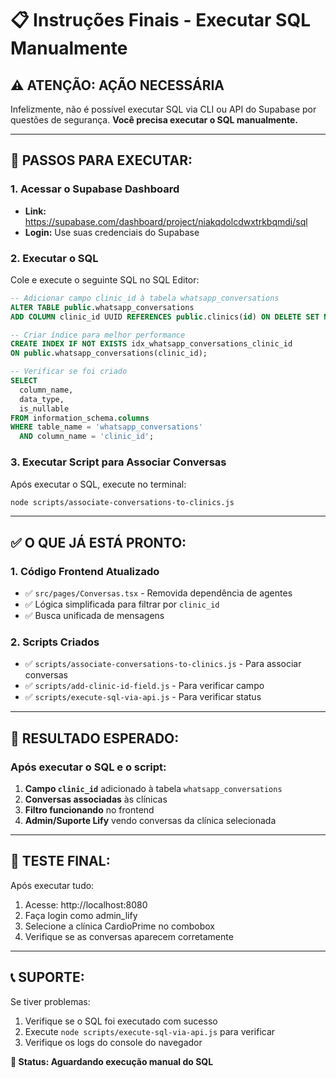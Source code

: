 # 📋 Instruções Finais - Executar SQL Manualmente

## ⚠️ **ATENÇÃO: AÇÃO NECESSÁRIA**

Infelizmente, não é possível executar SQL via CLI ou API do Supabase por questões de segurança. **Você precisa executar o SQL manualmente.**

---

## 🔧 **PASSOS PARA EXECUTAR:**

### **1. Acessar o Supabase Dashboard**
- **Link:** https://supabase.com/dashboard/project/niakqdolcdwxtrkbqmdi/sql
- **Login:** Use suas credenciais do Supabase

### **2. Executar o SQL**
Cole e execute o seguinte SQL no SQL Editor:

```sql
-- Adicionar campo clinic_id à tabela whatsapp_conversations
ALTER TABLE public.whatsapp_conversations 
ADD COLUMN clinic_id UUID REFERENCES public.clinics(id) ON DELETE SET NULL;

-- Criar índice para melhor performance
CREATE INDEX IF NOT EXISTS idx_whatsapp_conversations_clinic_id 
ON public.whatsapp_conversations(clinic_id);

-- Verificar se foi criado
SELECT 
  column_name, 
  data_type, 
  is_nullable
FROM information_schema.columns 
WHERE table_name = 'whatsapp_conversations' 
  AND column_name = 'clinic_id';
```

### **3. Executar Script para Associar Conversas**
Após executar o SQL, execute no terminal:

```bash
node scripts/associate-conversations-to-clinics.js
```

---

## ✅ **O QUE JÁ ESTÁ PRONTO:**

### **1. Código Frontend Atualizado**
- ✅ `src/pages/Conversas.tsx` - Removida dependência de agentes
- ✅ Lógica simplificada para filtrar por `clinic_id`
- ✅ Busca unificada de mensagens

### **2. Scripts Criados**
- ✅ `scripts/associate-conversations-to-clinics.js` - Para associar conversas
- ✅ `scripts/add-clinic-id-field.js` - Para verificar campo
- ✅ `scripts/execute-sql-via-api.js` - Para verificar status

---

## 🎯 **RESULTADO ESPERADO:**

### **Após executar o SQL e o script:**
1. **Campo `clinic_id`** adicionado à tabela `whatsapp_conversations`
2. **Conversas associadas** às clínicas
3. **Filtro funcionando** no frontend
4. **Admin/Suporte Lify** vendo conversas da clínica selecionada

---

## 🚀 **TESTE FINAL:**

Após executar tudo:
1. Acesse: http://localhost:8080
2. Faça login como admin_lify
3. Selecione a clínica CardioPrime no combobox
4. Verifique se as conversas aparecem corretamente

---

## 📞 **SUPORTE:**

Se tiver problemas:
1. Verifique se o SQL foi executado com sucesso
2. Execute `node scripts/execute-sql-via-api.js` para verificar
3. Verifique os logs do console do navegador

**🚀 Status: Aguardando execução manual do SQL** 